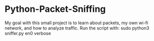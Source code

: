 # Python-Packet-Sniffing
My goal with this small project is to learn about packets, my own wi-fi network, and how to analyze traffic.
Run the script with: sudo python3 sniffer.py en0 verbose